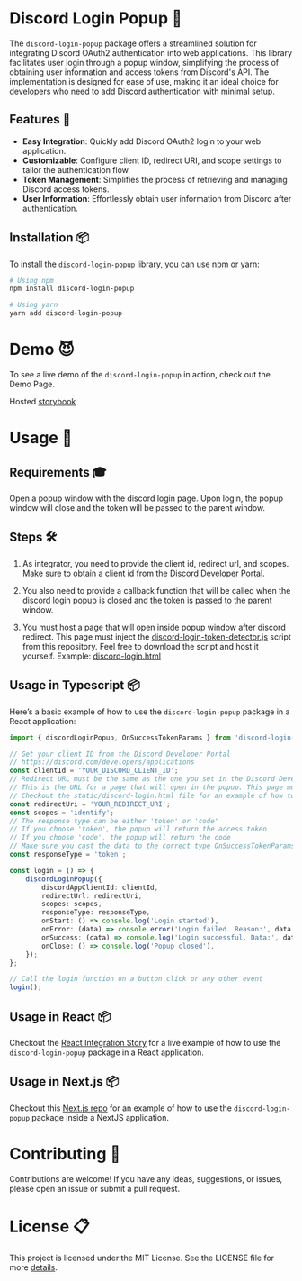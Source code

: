 # Discord Login Popup 🎯

The `discord-login-popup` package offers a streamlined solution for integrating Discord OAuth2 authentication into web applications. This library facilitates user login through a popup window, simplifying the process of obtaining user information and access tokens from Discord's API. The implementation is designed for ease of use, making it an ideal choice for developers who need to add Discord authentication with minimal setup.

## Features 🌟

- **Easy Integration**: Quickly add Discord OAuth2 login to your web application.
- **Customizable**: Configure client ID, redirect URI, and scope settings to tailor the authentication flow.
- **Token Management**: Simplifies the process of retrieving and managing Discord access tokens.
- **User Information**: Effortlessly obtain user information from Discord after authentication.

## Installation 📦

To install the `discord-login-popup` library, you can use npm or yarn:

```bash
# Using npm
npm install discord-login-popup

# Using yarn
yarn add discord-login-popup
```

# Demo 😈
To see a live demo of the `discord-login-popup` in action, check out the Demo Page.

Hosted [storybook](https://ssbarbee.github.io/discord-login-popup/)

# Usage 🎉 

## Requirements 🎓

Open a popup window with the discord login page. Upon login, the popup window will close and the token will be passed to the parent window.

## Steps 🛠️

1) As integrator, you need to provide the client id, redirect url, and scopes. Make sure to obtain a client id from the [Discord Developer Portal](https://discord.com/developers/applications).

2) You also need to provide a callback function that will be called when the discord login popup is closed and the token is passed to the parent window.

3) You must host a page that will open inside popup window after discord redirect. This page must inject the [discord-login-token-detector.js](https://github.com/ssbarbee/discord-login-popup/blob/main/static/discord-login-token-detector.js) script from this repository.
Feel free to download the script and host it yourself. Example: [discord-login.html](https://github.com/ssbarbee/discord-login-popup/blob/main/static/discord-login.html)

## Usage in Typescript 📦

Here’s a basic example of how to use the `discord-login-popup` package in a React application:

```typescript
import { discordLoginPopup, OnSuccessTokenParams } from 'discord-login-popup';

// Get your client ID from the Discord Developer Portal
// https://discord.com/developers/applications
const clientId = 'YOUR_DISCORD_CLIENT_ID';
// Redirect URL must be the same as the one you set in the Discord Developer Portal
// This is the URL for a page that will open in the popup. This page must inject the `static/discord-login-token-detector.js` script from this repository
// Checkout the static/discord-login.html file for an example of how to use this page
const redirectUri = 'YOUR_REDIRECT_URI';
const scopes = 'identify';
// The response type can be either 'token' or 'code'
// If you choose 'token', the popup will return the access token
// If you choose 'code', the popup will return the code
// Make sure you cast the data to the correct type OnSuccessTokenParams or OnSuccessCodeParams
const responseType = 'token';

const login = () => {
    discordLoginPopup({
        discordAppClientId: clientId,
        redirectUrl: redirectUri,
        scopes: scopes,
        responseType: responseType,
        onStart: () => console.log('Login started'),
        onError: (data) => console.error('Login failed. Reason:', data.error_description, data.error),
        onSuccess: (data) => console.log('Login successful. Data:', data as OnSuccessTokenParams),
        onClose: () => console.log('Popup closed'),
    });
};

// Call the login function on a button click or any other event
login();
```

## Usage in React 📦

Checkout the [React Integration Story](https://github.com/ssbarbee/discord-login-popup/blob/85a3559b2590cdf282b21b523b1199374f0b0d10/src/stories/react-integration/ReactIntegration.tsx) for a live example of how to use the `discord-login-popup` package in a React application.

## Usage in Next.js 📦

Checkout this [Next.js repo](https://github.com/ssbarbee/next-discord-popup-login) for an example of how to use the `discord-login-popup` package inside a NextJS application.


# Contributing 🤝
Contributions are welcome! If you have any ideas, suggestions, or issues, please open an issue or submit a pull request.

# License 📋
This project is licensed under the MIT License. See the LICENSE file for more [details](https://github.com/ssbarbee/discord-login-popup/blob/main/LICENSE).
